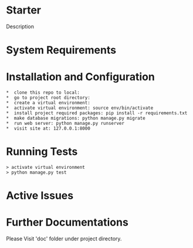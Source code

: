 Starter
==========
Description


System Requirements
====================



Installation and Configuration
===============================
    *  clone this repo to local: 
    *  go to project root directory: 
    *  create a virtual environment: 
    *  activate virtual environment: source env/bin/activate
    *  install project required packages: pip install -r requirements.txt
    *  make database migrations: python manage.py migrate
    *  run web server: python manage.py runserver
    *  visit site at: 127.0.0.1:8000


Running Tests
==============
    > activate virtual environment
    > python manage.py test 


Active Issues
===============


Further Documentations
======================
Please Visit 'doc' folder under project directory.